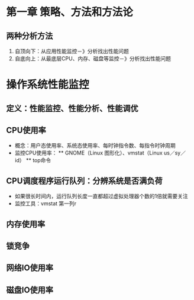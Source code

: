 # 第一章 策略、方法和方法论
## 两种分析方法
1. 自顶向下：从应用性能监控－》分析找出性能问题
2. 自底向上：从最底层CPU、内存、磁盘等监控－》分析找出性能问题

# 操作系统性能监控
## 定义：性能监控、性能分析、性能调优
## CPU使用率
* 概念：用户态使用率、系统态使用率、每时钟指令数、每指令时钟周期
* 监控CPU使用率：
** GNOME（Linux 图形化）、vmstat（Linux us／sy／id）
** top命令

## CPU调度程序运行队列：分辨系统是否满负荷
* 如果很长时间内，运行队列长度一直都超过虚拟处理器个数的1倍就需要关注
* 监控工具：vmstat 第一列r

## 内存使用率

## 锁竞争

## 网络IO使用率

## 磁盘IO使用率

